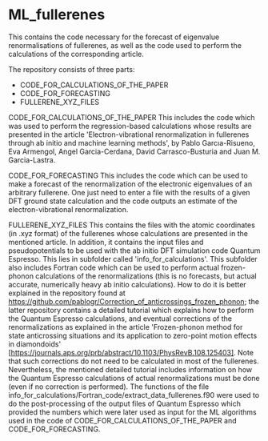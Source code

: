 # ML_fullerenes
This contains the code necessary for the forecast of eigenvalue renormalisations of fullerenes, as well as the code used to perform the calculations of the corresponding article.

The repository consists of three parts:
* CODE_FOR_CALCULATIONS_OF_THE_PAPER
* CODE_FOR_FORECASTING
* FULLERENE_XYZ_FILES

CODE_FOR_CALCULATIONS_OF_THE_PAPER
This includes the code which was used to perform the regression-based calculations whose results are presented in the article 'Electron-vibrational renormalization in fullerenes through ab initio and machine learning methods', by Pablo Garcıa-Risueno, Eva Armengol, Angel Garcia-Cerdana, David Carrasco-Busturia and Juan M. Garcia-Lastra. 

CODE_FOR_FORECASTING
This includes the code which can be used to make a forecast of the renormalization of the electronic eigenvalues of an arbitrary fullerene. One just need to enter a file with the results of a given DFT ground state calculation and the code outputs an estimate of the electron-vibrational renormalization.

FULLERENE_XYZ_FILES
This contains the files with the atomic coordinates (in .xyz format) of the fullerenes whose calculations are presented in the mentioned article. In addition, it contains the input files and pseudopotentials to be used with the ab initio DFT simulation code Quantum Espresso. This lies in subfolder called 'info_for_calculations'. This subfolder also includes Fortran code which can be used to perform actual frozen-phonon calculations of the renormalizations (this is no forecasts, but actual accurate, numerically heavy ab initio calculations). How to do it is better explained in the repository found at https://github.com/pablogr/Correction_of_anticrossings_frozen_phonon; the latter repository contains a detailed tutorial which explains how to perform the Quantum Espresso calculations, and eventual corrections of the renormalizations as explained in the article 'Frozen-phonon method for state anticrossing situations and its application to zero-point motion effects in diamondoids' [https://journals.aps.org/prb/abstract/10.1103/PhysRevB.108.125403]. Note that such corrections do not need to be calculated in most of the fullerenes. Nevertheless, the mentioned detailed tutorial includes information on how the Quantum Espresso calculations of actual renormalizations must be done (even if no correction is performed).
The functions of the file info_for_calculations/Fortran_code/extract_data_fullerenes.f90 were used to do the post-processing of the output files of Quantum Espresso which provided the numbers which were later used as input for the ML algorithms used in the code of CODE_FOR_CALCULATIONS_OF_THE_PAPER and CODE_FOR_FORECASTING.




